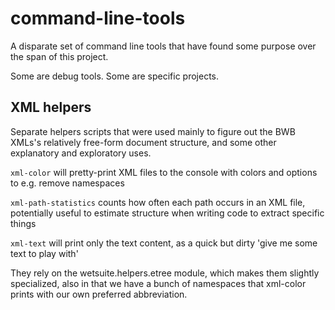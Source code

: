 # command-line-tools
A disparate set of command line tools that have found some purpose over the span of this project.

Some are debug tools. Some are specific projects.


## XML helpers 

Separate helpers scripts that were used mainly to figure out the BWB XMLs's relatively free-form document structure,
and some other explanatory and exploratory uses.  

`xml-color` will pretty-print XML files to the console with colors and options to e.g. remove namespaces

`xml-path-statistics` counts how often each path occurs in an XML file, potentially useful to estimate structure when writing code to extract specific things

`xml-text` will print only the text content, as a quick but dirty 'give me some text to play with'

They rely on the wetsuite.helpers.etree module, which makes them slightly specialized,
also in that we have a bunch of namespaces that xml-color prints with our own preferred abbreviation.
